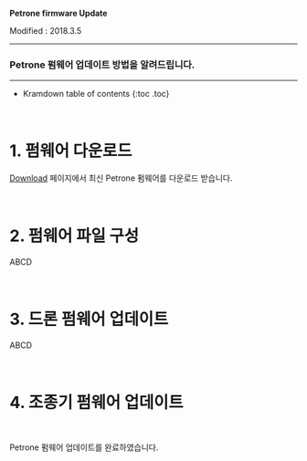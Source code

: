 **Petrone firmware Update**

Modified : 2018.3.5

---

<h3>Petrone 펌웨어 업데이트 방법을 알려드립니다.</h3>

---

* Kramdown table of contents
{:toc .toc}

<br>

# 1. 펌웨어 다운로드

[Download](/download/) 페이지에서 최신 Petrone 펌웨어를 다운로드 받습니다.


<br>


# 2. 펌웨어 파일 구성

ABCD


<br>


# 3. 드론 펌웨어 업데이트

ABCD


<br>


# 4. 조종기 펌웨어 업데이트

<br>


Petrone 펌웨어 업데이트를 완료하였습니다.


